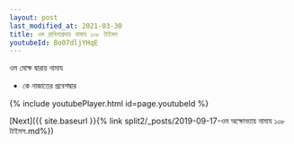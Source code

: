 ```yaml
---
layout: post
last_modified_at: 2021-03-30
title: ওম দ্রাবিনাপ্রদায় নামায ১০৮ টাইমস
youtubeId: Bo07dljYHqE
---
```

 
 
 ওম মোক্ষ দ্বারায় নামায  
 
 -  কে নাজাতের প্রবেশদ্বার 
 
  
 
  
 
 
 
 
 
 


{% include youtubePlayer.html id=page.youtubeId %}
 
[Next]({{ site.baseurl }}{% link  split2/_posts/2019-09-17-ওম অক্ষোভ্যায় নামায ১০৮ টাইমস.md%})
 
